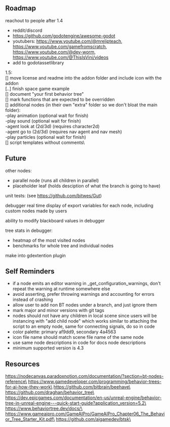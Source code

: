 ## Roadmap
reachout to people after 1.4
- reddit/discord
- https://github.com/godotengine/awesome-godot
- youtubers: https://www.youtube.com/@mrelipteach, https://www.youtube.com/gamefromscratch, https://www.youtube.com/@dev-worm, https://www.youtube.com/@ThisIsVini/videos
- add to godotassetlibrary

1.5:\
[] move license and readme into the addon folder and include icon with the addon\
[..] finish space game example\
[] document "your first behavior tree"\
[] mark functions that are expected to be overridden\
[] additional nodes (in their own "extra" folder so we don't bloat the main folder):\
   -play animation (optional wait for finish)\
   -play sound (optional wait for finish)\
   -agent look at (2d/3d) (requires character2d)\
   -agent go to (2d/3d) (requires nav agent and nav mesh)\
   -play particles (optional wait for finish)\
[] script templates without comments\

## Future
other nodes:
- parallel node (runs all children in parallel)
- placeholder leaf (holds desciption of what the branch is going to have)

unit tests: (see https://github.com/bitwes/Gut)

debugger real time display of export variables for each node, including custom nodes made by users

ability to modify blackboard values in debugger

tree stats in debugger:
- heatmap of the most visited nodes
- benchmarks for whole tree and individual nodes

make into gdextention plugin


## Self Reminders
- if a node emits an editor warning in _get_configuration_warnings, don't repeat the warning at runtime somewhere else
- avoid asserting, prefer throwing warnings and accounting for errors instead of crashing
- allow user to add non BT nodes under a branch, and just ignore them
- mark major and minor versions with git tags
- nodes should not have any children in local scene since users will be instancing with "add child node" which works similar to attaching the script to an empty node, same for connecting signals, do so in code
- color palette: primary af9dd9, secondary 4a4563
- icon file name should match scene file name of the same node
- use same node descriptions in code for docs node descriptions
- minimum supported version is 4.3

## Resources
https://nodecanvas.paradoxnotion.com/documentation/?section=bt-nodes-reference\
https://www.gamedeveloper.com/programming/behavior-trees-for-ai-how-they-work\
https://github.com/bitbrain/beehave\
https://github.com/draghan/behavior_tree\
https://dev.epicgames.com/documentation/en-us/unreal-engine/behavior-tree-in-unreal-engine---quick-start-guide?application_version=5.2\
https://www.behaviortree.dev/docs/\
https://www.gameaipro.com/GameAIPro/GameAIPro_Chapter06_The_Behavior_Tree_Starter_Kit.pdf\
https://github.com/aigamedev/btsk\
